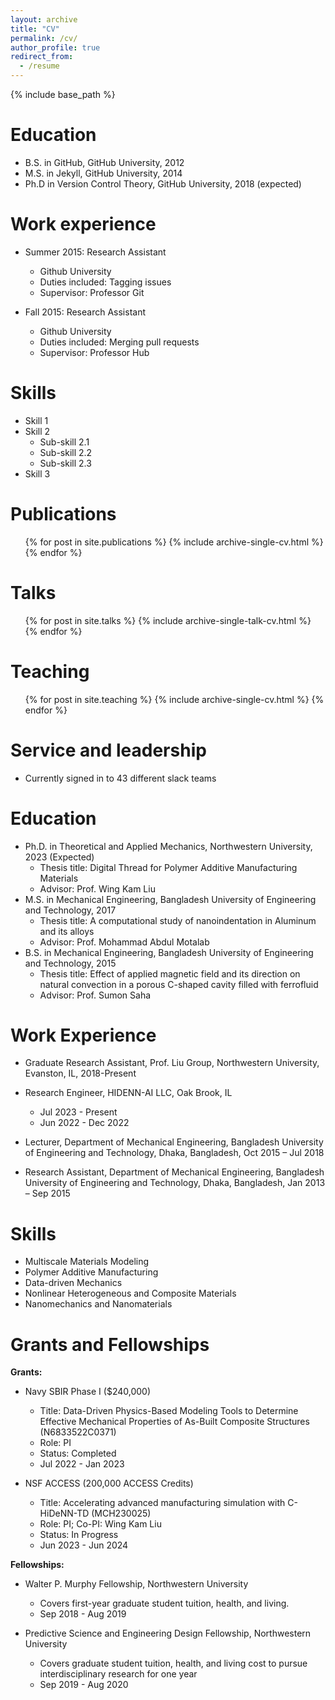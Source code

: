 ```yaml
---
layout: archive
title: "CV"
permalink: /cv/
author_profile: true
redirect_from:
  - /resume
---
```


{% include base_path %}

Education
======
* B.S. in GitHub, GitHub University, 2012
* M.S. in Jekyll, GitHub University, 2014
* Ph.D in Version Control Theory, GitHub University, 2018 (expected)

Work experience
======
* Summer 2015: Research Assistant
  * Github University
  * Duties included: Tagging issues
  * Supervisor: Professor Git

* Fall 2015: Research Assistant
  * Github University
  * Duties included: Merging pull requests
  * Supervisor: Professor Hub
  
Skills
======
* Skill 1
* Skill 2
  * Sub-skill 2.1
  * Sub-skill 2.2
  * Sub-skill 2.3
* Skill 3

Publications
======
  <ul>{% for post in site.publications %}
    {% include archive-single-cv.html %}
  {% endfor %}</ul>
  
Talks
======
  <ul>{% for post in site.talks %}
    {% include archive-single-talk-cv.html %}
  {% endfor %}</ul>
  
Teaching
======
  <ul>{% for post in site.teaching %}
    {% include archive-single-cv.html %}
  {% endfor %}</ul>
  
Service and leadership
======
* Currently signed in to 43 different slack teams

Education
======
* Ph.D. in Theoretical and Applied Mechanics, Northwestern University, 2023 (Expected)
  * Thesis title: Digital Thread for Polymer Additive Manufacturing Materials
  * Advisor: Prof. Wing Kam Liu
* M.S. in Mechanical Engineering, Bangladesh University of Engineering and Technology, 2017
  * Thesis title: A computational study of nanoindentation in Aluminum and its alloys
  * Advisor: Prof. Mohammad Abdul Motalab
* B.S. in Mechanical Engineering, Bangladesh University of Engineering and Technology, 2015
  * Thesis title: Effect of applied magnetic field and its direction on natural convection in a porous C-shaped cavity filled with ferrofluid
  * Advisor: Prof. Sumon Saha

Work Experience
======
* Graduate Research Assistant, Prof. Liu Group, Northwestern University, Evanston, IL, 2018-Present

* Research Engineer, HIDENN-AI LLC, Oak Brook, IL
  * Jul 2023 - Present
  * Jun 2022 - Dec 2022

* Lecturer, Department of Mechanical Engineering, Bangladesh University of Engineering and Technology, Dhaka, Bangladesh, Oct 2015 – Jul 2018

* Research Assistant, Department of Mechanical Engineering, Bangladesh University of Engineering and Technology, Dhaka, Bangladesh, Jan 2013 – Sep 2015

Skills
======
* Multiscale Materials Modeling
* Polymer Additive Manufacturing
* Data-driven Mechanics
* Nonlinear Heterogeneous and Composite Materials
* Nanomechanics and Nanomaterials

Grants and Fellowships
======
**Grants:**
* Navy SBIR Phase I ($240,000)
  * Title: Data-Driven Physics-Based Modeling Tools to Determine Effective Mechanical Properties of As-Built Composite Structures (N6833522C0371)
  * Role: PI
  * Status: Completed
  * Jul 2022 - Jan 2023

* NSF ACCESS (200,000 ACCESS Credits)
  * Title: Accelerating advanced manufacturing simulation with C-HiDeNN-TD (MCH230025)
  * Role: PI; Co-PI: Wing Kam Liu
  * Status: In Progress
  * Jun 2023 - Jun 2024

**Fellowships:**
* Walter P. Murphy Fellowship, Northwestern University
  * Covers first-year graduate student tuition, health, and living.
  * Sep 2018 - Aug 2019

* Predictive Science and Engineering Design Fellowship, Northwestern University
  * Covers graduate student tuition, health, and living cost to pursue interdisciplinary research for one year
  * Sep 2019 - Aug 2020
